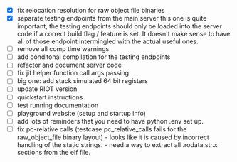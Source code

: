- [x] fix relocation resolution for raw object file binaries
- [x] separate testing endpoints from the main server
      this one is quite important, the testing endpoints should only be loaded
      into the server code if a correct build flag / feature is set. It doesn't
      make sense to have all of those endpoint intermingled with the actual useful ones.
- [ ] remove all comp time warnings
- [ ] add conditonal compilation for the testing endpoints
- [ ] refactor and document server code
- [ ] fix jit helper function call args passing
- [ ] big one: add stack simulated 64 bit registers
- [ ] update RIOT version
- [ ] quickstart instructions
- [ ] test running documentation
- [ ] playground website (setup and startup info)
- [ ] add lots of reminders that you need to have python .env set up.
- [ ] fix pc-relative calls (testcase pc_relative_calls fails for the raw_object_file binary layout)
      - looks like it is caused by incorrect handling of the static strings.
      - need a way to extract all .rodata.str.x sections from the elf file.
